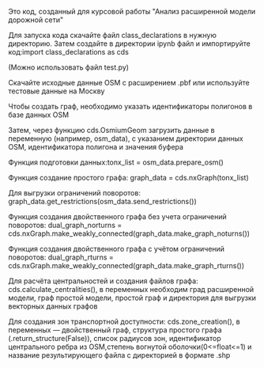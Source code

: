 Это код, созданный для курсовой работы "Анализ расширенной модели дорожной сети"

Для запуска кода скачайте файл class_declarations в нужную директорию. Затем создайте в директории ipynb файл и импортируйте код:import class_declarations as cds

(Можно использовать файл test.py)

Скачайте исходные данные OSM  с расширением .pbf или используйте тестовые данные на Москву

Чтобы создать граф, необходимо указать идентификаторы полигонов в базе данных OSM

Затем, через функцию cds.OsmiumGeom загрузить данные в переменную (например, osm_data), с указанием директории данных OSM, идентификатора полигона и значения буфера

Функция подготовки данных:tonx_list = osm_data.prepare_osm()

Функция создание простого графа: graph_data = cds.nxGraph(tonx_list)

Для выгрузки ограничений поворотов: graph_data.get_restrictions(osm_data.send_restrictions())

Функция создания двойственного графа без учета ограничений поворотов: dual_graph_norturns = cds.nxGraph.make_weakly_connected(graph_data.make_graph_noturns())

Функция создания двойственного графа с учётом ограничений поворотов: dual_graph_rturns = cds.nxGraph.make_weakly_connected(graph_data.make_graph_rturns())

Для расчёта центральностей и создания файлов графа: cds.calculate_centralities(), в переменных необходим град расширенной модели, граф простой модели, простой граф и директория для выгрузки векторных данных графов

Для создания зон транспортной доступности: cds.zone_creation(), в переменных — двойственный граф, структура простого графа (.return_structure(False)), список радиусов зон, идентификатор центрального ребра из OSM,степень вогнутой оболочки(0<=float<=1) и название результирующего файла с директорией в формате .shp
